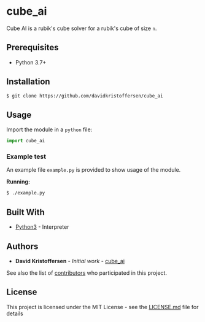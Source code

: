# cube_ai

Cube AI is a rubik's cube solver for a rubik's cube of size `n`.

## Prerequisites

* Python 3.7+

## Installation

```sh
$ git clone https://github.com/davidkristoffersen/cube_ai
```

## Usage

Import the module in a `python` file:

```python
import cube_ai
```

### Example test

An example file `example.py` is provided to show usage of the module.

**Running:**

```sh
$ ./example.py
```

## Built With

* [Python3](https://www.python.org/) - Interpreter

## Authors

* **David Kristoffersen** - *Initial work* - [cube_ai](https://github.com/davidkristoffersen)

See also the list of [contributors](https://github.com/davidkristoffersen/rubiks_cube/contributors) who participated in this project.

## License

This project is licensed under the MIT License - see the [LICENSE.md](LICENSE.md) file for details
